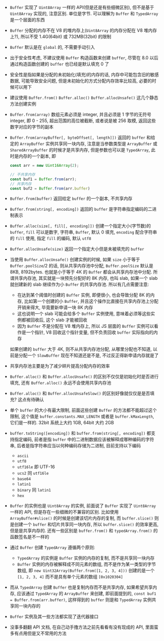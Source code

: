 * `Buffer` 实现了 `Uint8Array` 一样的 API(但是还是有些细微区别), 但不是基于 `Uint8Array` 实现的, 注意区别. 单位是字节. 可以理解为 `Buffer` 和 `TypedArray` 是一个层面的东西

* `Buffer` 分配的内存不在 V8 的堆内存上(`Uint8Array` 的内存分配在 V8 堆内存上?), 所以不受 1.4G(64bit) 或 732MB(32bit) 的限制

* `Buffer` 默认是在 `global` 的, 不需要手动引入

* 出于安全性考虑, 不建议使用 `Buffer` 构造函数来创建 `buffer`, 尽管在 8.0 以后通过构造函数创建的 `buffer` 也已经是默认填充 0 了

* 安全性是指如果是分配的未初始化(填充)的内存的话, 内存中可能包含旧的敏感数据, 可能导致安全问题, 但是未初始化的方式分配内存效率比较高, 必要的时候可以用下

* 建议使用 `Buffer.from()` `Buffer.alloc()` `Buffer.allocUnsafe()` 这几个静态方法创建实例

* `Buffer.from(array)` 数组元素必须是 integer, 并且必须是 1 字节的无符号 integer, 即 0 - 255, 超出范围的高位被截断, 或者说是被 256 取模, 返回这些数字对应的字节的副本

* `Buffer.from(arrayBuffer[, byteOffset[, length]])` 返回的 `buffer` 和给定的 `ArrayBuffer` 实例共享同一块内存, 注意是当参数类型是 `ArrayBuffer` 或 `SharedArrayBuffer` 的时候才是共享内存, 但是参数也可以是 `TypedArray`, 此时是内存的一个副本, 即

  ```javascript
  const arr = new Uint16Array(2);
  
  // 不共享内存
  const buf1 = Buffer.from(arr);
  // 共享内存
  const buf2 = Buffer.from(arr.buffer)
  ```

* `Buffer.from(buffer)` 返回给定 `buffer` 的一个副本, 不共享内存

* `Buffer.from(string[, encoding])` 返回的 `buffer` 是字符串指定编码的二进制表示

* `Buffer.alloc(size[, fill[, encoding]])` 创建一个指定大小(字节数)的 `buffer`, `fill` 可以是数字, 字符串, `Buffer`, 默认 0 填充, `encoding` 配合字符串的 `fill` 使用, 指定 `fill` 的编码, 默认 `utf8`

* `Buffer.allocUnsafe(size)` 返回一个指定大小但是未被填充的 `buffer`

* 当使用 `Buffer.allocUnsafe()` 创建实例的时候, 如果 `size` 小于等于 `Buffer.poolSize`/2 的话, 则从共享内存池中分配, `Buffer.poolSize` 默认是 8KB, 8192bytes. 也就是小于等于 4K 的 `Buffer` 都会从共享内存池中分配. 所谓共享内存池, 其实就是一块预先分配好的 8K 内存, 也叫 slab, 如果一个 slab 就创建新的 slab 继续作为小 `Buffer` 的共享内存池. 所以有几点需要注意:

  * 在达到某个阈值时创建的 `Buffer` 实例, 即便很小, 也会导致分配 8K 的内存, 比如第一个创建的小 `Buffer`, 并且这个操作比直接在共享内存池上分配开销来得大, 毕竟要新申请一块 8K 内存
  * 这也说明一个 slab 可能会给多个 `Buffer` 实例使用, 意味着必须等这些实例都被回收后, 这个 slab 才能被回收
  * 因为 `Buffer` 不是分配在 V8 堆内存上, 所以 JS 层面的 `Buffer` 实例可以看作是一个指针, V8 回收这个指针变量, 但不负责回收 `buffer` 实际指向的内存

  如果创建的 `buffer` 大于 4K, 则不从共享内存池分配, 从哪里分配也不知道, 以前是分配一个 `SlowBuffer` 现在不知道还是不是, 不过反正得新申请内存就是了

* 共享内存池主要是为了减少碎片提高分配内存的效率

* `Buffer.alloc()` 和 `Buffer.allocUnsafe()` 的区别不仅仅是初始化时是否进行填充, 还有 `Buffer.alloc()` 永远不会使用共享内存池

* `Buffer.alloc()` 和 `Buffer.allocUnsafeSlow()` 的区别好像就仅仅是是否填充? 这点有待确认

* 单个 `buffer` 的大小有最大限制, 前面这些创建 `Buffer` 的方法都不能超过这个限制, 这个值是 `buffer.constants.MAX_LENGTH` 或者是 `buffer.kMaxLength`, 它们是一样的. 32bit 系统上大约 1GB, 64bit 大约 2GB

* `buffer.toString([encoding])` 和 `buffer.from(string[, encoding])` 都支持指定编码, 前者是指 `buffer` 中的二进制数据应该被解释成哪种编码的字符串, 后者是指字符串应当以何种编码存储为二进制, 目前支持以下编码

  * `ascii`
  * `utf8`
  * `utf16le` 即 UTF-16
  * `ucs2` 同 `utf16le`
  * `base64`
  * `latin1`
  * `binary` 同 `latin1`
  * `hex`

* `Buffer` 的实例也是 `Uint8Array` 的实例, 前面说了 `Buffer` 实现了 `Uint8Array` 一样的 API, 但是存在一些细微的不兼容的区别. 比如使用 `ArrayBuffer#slice()` 的时候是创建该切片内存的复制, 而 `buffer.slice()` 则是创建一个 `buffer` 和切片共享同一块内存, 所以 `buffer.slice()` 的效率更高, 但是是共享内存的. 还有一些区别是 `buffer.from()` 和 `typedArray.from()` 的函数签名是不一样的

* 通过 `Buffer` 创建 `TypedArray` 遵循两个原则:

  * `TypedArray` 的实例是 `Buffer` 实例的内存的复制, 而不是共享同一块内存
  * `Buffer` 实例的内存被解释成不同元素的数组, 而不是作为某一类型的字节数组, 即 `new Uint32Array(Buffer.from([1, 2, 3, 4]))` 创建的是一个 `[1, 2, 3, 4]` 而不是具有单个元素的数组 `[0x1020304]`

* 而从 `TypedArray` 创建 `Buffer` 也是复制内存而不是共享内存, 如果希望共享内存, 应该通过 `TypedArray` 的 `ArrayBuffer` 来创建, 即前面提到的, `const buf1 = Buffer.from(arr.buffer)`, 这样得到的 `buffer` 则是和 `TypedArray` 实例共享同一块内存的

* `Buffer` 实例及其一些方法都实现了迭代器接口

* 没事多翻翻 API 文档, 在自己动手撸方法之前先看看有没有现成的 API, 里面蛮多有点用但是又不常用的方法